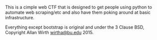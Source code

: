 This is a cimple web CTF that is designed to get people using python to 
automate web scraping/etc and also have them poking around at basic 
infrastructure.

Everything except bootstrap is original and under the 3 Clause BSD, 
Copyright Allan Wirth <wirtha@bu.edu> 2015.
